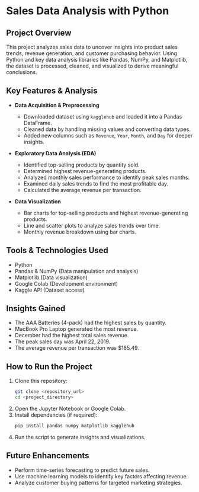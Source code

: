 # Sales Data Analysis with Python  

## Project Overview  
This project analyzes sales data to uncover insights into product sales trends, revenue generation, and customer purchasing behavior. Using Python and key data analysis libraries like Pandas, NumPy, and Matplotlib, the dataset is processed, cleaned, and visualized to derive meaningful conclusions.  

## Key Features & Analysis  
- **Data Acquisition & Preprocessing**  
  - Downloaded dataset using `kagglehub` and loaded it into a Pandas DataFrame.  
  - Cleaned data by handling missing values and converting data types.  
  - Added new columns such as `Revenue`, `Year`, `Month`, and `Day` for deeper insights.  

- **Exploratory Data Analysis (EDA)**  
  - Identified top-selling products by quantity sold.  
  - Determined highest revenue-generating products.  
  - Analyzed monthly sales performance to identify peak sales months.  
  - Examined daily sales trends to find the most profitable day.  
  - Calculated the average revenue per transaction.  

- **Data Visualization**  
  - Bar charts for top-selling products and highest revenue-generating products.  
  - Line and scatter plots to analyze sales trends over time.  
  - Monthly revenue breakdown using bar charts.  

## Tools & Technologies Used  
- Python  
- Pandas & NumPy (Data manipulation and analysis)  
- Matplotlib (Data visualization)  
- Google Colab (Development environment)  
- Kaggle API (Dataset access)  

## Insights Gained  
- The AAA Batteries (4-pack) had the highest sales by quantity.  
- MacBook Pro Laptop generated the most revenue.  
- December had the highest total sales revenue.  
- The peak sales day was April 22, 2019.  
- The average revenue per transaction was $185.49.  

## How to Run the Project  
1. Clone this repository:  
   ```bash
   git clone <repository_url>
   cd <project_directory>
   ```
2. Open the Jupyter Notebook or Google Colab.  
3. Install dependencies (if required):  
   ```bash
   pip install pandas numpy matplotlib kagglehub
   ```
4. Run the script to generate insights and visualizations.  

## Future Enhancements  
- Perform time-series forecasting to predict future sales.  
- Use machine learning models to identify key factors affecting revenue.  
- Analyze customer buying patterns for targeted marketing strategies.  
